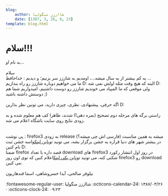 ```yaml
---
blog:
    author: شااززز منگولیا
    date: [1387, 3, 26, 9, 23]
template: blog.html
---
```

# سلام!!!

<div class="cnt">
به نام او...<br/><br/>سلام<br/>یه کم بیشتر از یه سال میشه...، اومدیم به شاززز سر بزنیم؛ و دیدیم : خداحافظ ...<br/>ما می خواهیم دوباره شاززز رو راه بندازیم D: البته که هیچ وقت مثله اولش نمی شه D: ولی موقعی که ما المپیاد می خوندیم شاززز رو دوست داشتیم، امیدواریم شما هم دوستش داشته باشید ;)<br/><br/>اگه حرفی، پیشنهادی، نظری، چیزی دارید، می تونین نظر بذارین D:<br/><br/>راستی برگه های مرحله دوم تصحیح (نمره دهی!) شدند، ظاهرا کف هم معلوم شده و به زودی نتایج روی سایت باشگاه اعلام می شه.<br/><br/><br/>پی نوشت : firefox3 به زودی release (فارسی اش چی میشه؟) میشه به همین مناسبت در بیشتر شهر های دنیا قراره یه جشن برگزار بشه، می تونید توی<a href="http://blog.mozillafirefox.ir/2008/06/blog-post_05.html">این لینک</a>واسه جشن ثبت نام کنین D:<br/>ضمنا firefox قصد داره با تعداد download های firefox3 در روز اول انتشار رکورد شکنی کنه، می تونید توی<a href="http://www.spreadfirefox.com/en-US/worldrecord/">این یکی لینک</a>اعلام کنین که توی اون روز firefox3 رو download می کنین.<br/><br/>نیلوفر صالحی، آیدا خسروشاهی، اسما قندهاریون<br/><br/>
</div>

<div class="blog-info" markdown>
<span class="blog-author">
:fontawesome-regular-user: شااززز منگولیا
</span>
<span class="blog-date">
:octicons-calendar-24: ۱۳۸۷/۰۳/۲۶ · :octicons-clock-24: ۰۹:۲۳
</span>
</div>

